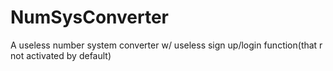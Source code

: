 # NumSysConverter
A useless number system converter w/ useless sign up/login function(that r not activated by default)
